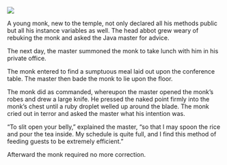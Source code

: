 ![](/pages/case-3/encapsulation.jpg)

A young monk, new to the temple, not only declared all his methods public but all his instance variables as well.  The head abbot grew weary of rebuking the monk and asked the Java master for advice.

The next day, the master summoned the monk to take lunch with him in his private office.

The monk entered to find a sumptuous meal laid out upon the conference table.  The master then bade the monk to lie upon the floor.

The monk did as commanded, whereupon the master opened the monk’s robes and drew a large knife.  He pressed the naked point firmly into the monk’s chest until a ruby droplet welled up around the blade.  The monk cried out in terror and asked the master what his intention was.

“To slit open your belly,” explained the master, “so that I may spoon the rice and pour the tea inside.  My schedule is quite full, and I find this method of feeding guests to be extremely efficient.”

Afterward the monk required no more correction. 
